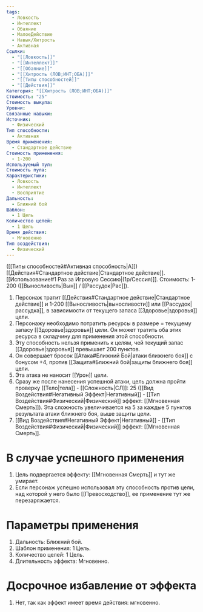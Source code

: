 ```yaml
---
tags:
  - Ловкость
  - Интеллект
  - Обаяние
  - МалоеДействие
  - Навык/Хитрость
  - Активная
Ссылки:
  - "[[Ловкость]]"
  - "[[Интеллект]]"
  - "[[Обаяние]]"
  - "[[Хитрость (ЛОВ;ИНТ;ОБА)]]"
  - "[[Типы способностей]]"
  - "[[Действия]]"
Категория: "[[Хитрость (ЛОВ;ИНТ;ОБА)]]"
Стоимость: "25"
Стоимость выкупа:
Уровни:
Связанные навыки:
Источник:
  - Физический
Тип способности:
  - Активная
Время применения:
  - Стандартное действие
Стоимость применения:
  - 1-200
Используемый пул:
Стоимость пула:
Характеристики:
  - Ловкость
  - Интеллект
  - Восприятие
Дальность:
  - Ближний бой
Шаблон:
  - 1 Цель
Количество целей:
  - 1 Цель
Время действия:
  - Мгновенно
Тип воздействия:
  - Физический
---
```

([[Типы способностей#Активная способность|А]]) [[Действия#Стандартное действие|Стандартное действие]]. [[Использование#1 Раз за Игровую Сессию|(1р/Сессия)]]. Стоимость: 1-200 ([[Выносливость|Вын]] / [[Рассудок|Рас]]).

1. Персонаж тратит [[Действия#Стандартное действие|Стандартное действие]] и 1-200 [[Выносливость|выносливости]] или [[Рассудок|рассудка]], в зависимости от текущего запаса [[Здоровье|здоровья]] цели. 
2. Персонажу необходимо потратить ресурсы в размере = текущему запасу [[Здоровье|здоровья]] цели. Он может тратить оба этих ресурса в складчину для применения этой способности. 
3. Эту способность нельзя применить к целям, чей текущий запас [[Здоровье|здоровья]] превышает 200 пунктов. 
4. Он совершает бросок [[Атака#Ближний Бой|атаки ближнего боя]] с бонусом +4, против [[Защита#Ближний бой|защиты ближнего боя]] цели. 
5. Эта атака не наносит [[Урон]] цели.
6. Сразу же после нанесения успешной атаки, цель должна пройти проверку [[Тело|тела]] - [[Сложность|СЛ]]: 25 ([[Вид Воздействия#Негативный Эффект|Негативный]] - [[Тип Воздействия#Физический|Физический]] эффект: [[Мгновенная Смерть]]). Эта сложность увеличивается на 5 за каждые 5 пунктов результата атаки ближнего боя, выше защиты цели. 
7. [[Вид Воздействия#Негативный Эффект|Негативный]] - [[Тип Воздействия#Физический|Физический]] эффект: [[Мгновенная Смерть]]. 
# В случае успешного применения

1. Цель подвергается эффекту: [[Мгновенная Смерть]] и тут же умирает. 
2. Если персонаж успешно использовал эту способность против цели, над которой у него было [[Превосходство]], ее применение тут же перезаряжается. 
# Параметры применения

1. Дальность: Ближний бой.
2. Шаблон применения: 1 Цель.
3. Количество целей: 1 Цель.
4. Длительность эффекта: Мгновенно. 
# Досрочное избавление от эффекта

1. Нет, так как эффект имеет время действия: мгновенно. 
